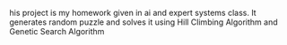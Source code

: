 his project is my homework given in ai and expert systems class. It generates random puzzle and solves it using Hill Climbing Algorithm and Genetic Search Algorithm
